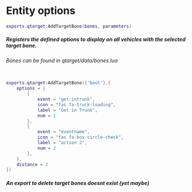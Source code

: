 # Entity options
```lua
exports.qtarget:AddTargetBone(bones, parameters)
```
##### Registers the defined options to display on all vehicles with the selected target bone.
###### Bones can be found in qtarget/data/bones.lua

```lua

exports.qtarget:AddTargetBone({'boot'},{
	options = {
		{
			event = "get:intrunk",
			icon = "fas fa-truck-loading",
			label = "Get in Trunk",
			num = 1
		},
		{
			event = "eventname",
			icon = "fas fa-box-circle-check",
			label = "action 2",
			num = 2
		},
	},
	distance = 2
})
```

##### An export to delete target bones doesnt exist (yet maybe)
